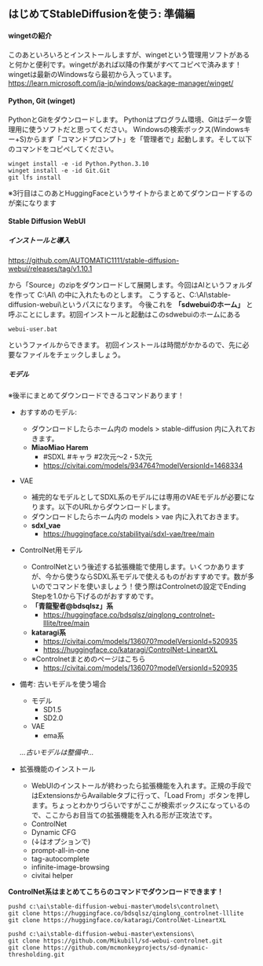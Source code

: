 ﻿## はじめてStableDiffusionを使う: 準備編

#### wingetの紹介
このあといろいろとインストールしますが、wingetという管理用ソフトがあると何かと便利です。wingetがあれば以降の作業がすべてコピペで済みます！
wingetは最新のWindowsなら最初から入っています。
https://learn.microsoft.com/ja-jp/windows/package-manager/winget/

#### Python, Git (winget)
PythonとGitをダウンロードします。
Pythonはプログラム環境、Gitはデータ管理用に使うソフトだと思ってください。
Windowsの検索ボックス(Windowsキー+S)からまず「コマンドプロンプト」を「管理者で」起動します。そして以下のコマンドをコピペしてください。

```
winget install -e -id Python.Python.3.10
winget install -e -id Git.Git
git lfs install
```
※3行目はこのあとHuggingFaceというサイトからまとめてダウンロードするのが楽になります

#### Stable Diffusion WebUI   
##### インストールと導入

https://github.com/AUTOMATIC1111/stable-diffusion-webui/releases/tag/v1.10.1

から「Source」のzipをダウンロードして展開します。今回はAIというフォルダを作って C:\AI\ の中に入れたものとします。
こうすると、C:\AI\stable-diffusion-webui\というパスになります。
今後これを **「sdwebuiのホーム」** と呼ぶことにします。初回インストールと起動はこのsdwebuiのホームにある

``webui-user.bat``

というファイルからできます。
初回インストールは時間がかかるので、先に必要なファイルをチェックしましょう。

##### モデル
※後半にまとめてダウンロードできるコマンドあります！

- おすすめのモデル:  
	- ダウンロードしたらホーム内の models > stable-diffusion 内に入れておきます。
	- **MiaoMiao Harem** 	 
		- #SDXL #キャラ #2次元～2・5次元  
		- https://civitai.com/models/934764?modelVersionId=1468334

- VAE  
	- 補完的なモデルとしてSDXL系のモデルには専用のVAEモデルが必要になります。以下のURLからダウンロードします。
	- ダウンロードしたらホーム内の models > vae 内に入れておきます。
	- **sdxl_vae**
		- https://huggingface.co/stabilityai/sdxl-vae/tree/main

- ControlNet用モデル
	- ControlNetという後述する拡張機能で使用します。いくつかありますが、今から使うならSDXL系モデルで使えるものがおすすめです。数が多いのでコマンドを使いましょう！使う際はControlnetの設定でEnding Stepを1.0から下げるのがおすすめです。
	- **「青龍聖者@bdsqlsz」系**  
		- https://huggingface.co/bdsqlsz/qinglong_controlnet-lllite/tree/main
	- **kataragi系**
		- https://civitai.com/models/136070?modelVersionId=520935
		- https://huggingface.co/kataragi/ControlNet-LineartXL
	- ※Controlnetまとめのページはこちら
		- https://civitai.com/models/136070?modelVersionId=520935

- 備考: 古いモデルを使う場合
	- モデル
		- SD1.5
		- SD2.0
	- VAE
		- ema系

	*...古いモデルは整備中...*


- 拡張機能のインストール
	- WebUIのインストールが終わったら拡張機能を入れます。正規の手段ではExtensionsからAvailableタブに行って、「Load From」ボタンを押します。ちょっとわかりづらいですがここが検索ボックスになっているので、ここからお目当ての拡張機能を入れる形が正攻法です。
	- ControlNet   
	- Dynamic CFG  
	- (↓はオプションで)  
	- prompt-all-in-one  
	- tag-autocomplete  
	- infinite-image-browsing  
	- civitai helper  


**ControlNet系はまとめてこちらのコマンドでダウンロードできます！** 

```
pushd c:\ai\stable-diffusion-webui-master\models\controlnet\
git clone https://huggingface.co/bdsqlsz/qinglong_controlnet-lllite
git clone https://huggingface.co/kataragi/ControlNet-LineartXL
```

```
pushd c:\ai\stable-diffusion-webui-master\extensions\
git clone https://github.com/Mikubill/sd-webui-controlnet.git
git clone https://github.com/mcmonkeyprojects/sd-dynamic-thresholding.git
```